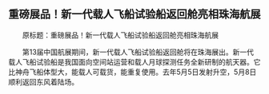 ## 重磅展品！新一代载人飞船试验船返回舱亮相珠海航展
　　原标题：重磅展品！新一代载人飞船试验船返回舱亮相珠海航展

　　第13届中国航展期间，新一代载人飞船试验船返回舱将在珠海展出。新一代载人飞船试验船是我国面向空间站运营和载人月球探测任务全新研制的航天器。它比神舟飞船体型大，能载人可载货，能重复使用。去年5月5日发射升空，5月8日顺利返回东风着陆场。

